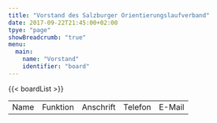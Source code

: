```yaml
---
title: "Vorstand des Salzburger Orientierungslaufverband"
date: 2017-09-22T21:45:00+02:00
tpye: "page"
showBreadcrumb: "true"
menu:
  main:
    name: "Vorstand"
    identifier: "board"
---
```

<table>
    <tr>
        <td>Name</td>
        <td>Funktion</td>
        <td>Anschrift</td>
        <td>Telefon</td>
        <td>E-Mail</td>
    </tr>
    {{< boardList >}}
</table>